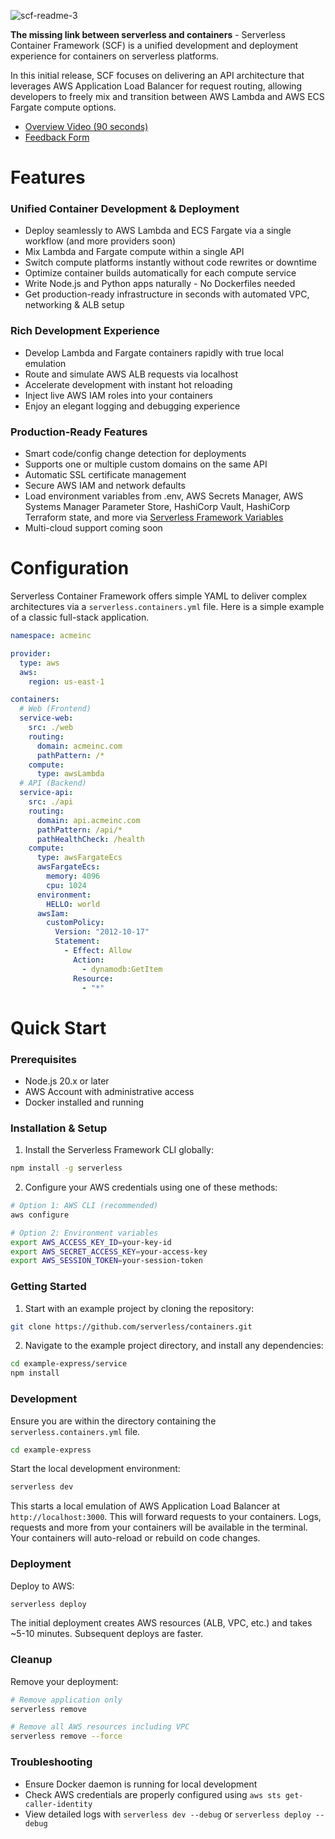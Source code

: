![scf-readme-3](https://github.com/user-attachments/assets/38751c4c-3632-4be2-b15f-d92ace24bd9e)

**The missing link between serverless and containers** - Serverless Container Framework (SCF) is a unified development and deployment experience for containers on serverless platforms.

In this initial release, SCF focuses on delivering an API architecture that leverages AWS Application Load Balancer for request routing, allowing developers to freely mix and transition between AWS Lambda and AWS ECS Fargate compute options.

* [Overview Video (90 seconds)](https://youtu.be/KFCSo4N-Bxo)
* [Feedback Form](https://form.typeform.com/to/iqaERaLP)

# Features

### Unified Container Development & Deployment
- Deploy seamlessly to AWS Lambda and ECS Fargate via a single workflow (and more providers soon)
- Mix Lambda and Fargate compute within a single API
- Switch compute platforms instantly without code rewrites or downtime
- Optimize container builds automatically for each compute service
- Write Node.js and Python apps naturally - No Dockerfiles needed
- Get production-ready infrastructure in seconds with automated VPC, networking & ALB setup

### Rich Development Experience
- Develop Lambda and Fargate containers rapidly with true local emulation
- Route and simulate AWS ALB requests via localhost
- Accelerate development with instant hot reloading
- Inject live AWS IAM roles into your containers
- Enjoy an elegant logging and debugging experience

### Production-Ready Features
- Smart code/config change detection for deployments
- Supports one or multiple custom domains on the same API
- Automatic SSL certificate management
- Secure AWS IAM and network defaults
- Load environment variables from .env, AWS Secrets Manager, AWS Systems Manager Parameter Store, HashiCorp Vault, HashiCorp Terraform state, and more via [Serverless Framework Variables](https://www.serverless.com/framework/docs/guides/variables)
- Multi-cloud support coming soon

# Configuration

Serverless Container Framework offers simple YAML to deliver complex architectures via a `serverless.containers.yml` file. Here is a simple example of a classic full-stack application.

```yaml
namespace: acmeinc

provider:
  type: aws
  aws:
    region: us-east-1

containers:
  # Web (Frontend)
  service-web:
    src: ./web
    routing:
      domain: acmeinc.com
      pathPattern: /*
    compute:
      type: awsLambda
  # API (Backend)
  service-api:
    src: ./api
    routing:
      domain: api.acmeinc.com
      pathPattern: /api/*
      pathHealthCheck: /health
    compute:
      type: awsFargateEcs
      awsFargateEcs:
        memory: 4096
        cpu: 1024
      environment:
        HELLO: world
      awsIam:
        customPolicy:
          Version: "2012-10-17"
          Statement:
            - Effect: Allow
              Action:
                - dynamodb:GetItem
              Resource:
                - "*"
```


# Quick Start

### Prerequisites
- Node.js 20.x or later
- AWS Account with administrative access
- Docker installed and running

### Installation & Setup

1. Install the Serverless Framework CLI globally:

```bash
npm install -g serverless
```

2. Configure your AWS credentials using one of these methods:

```bash
# Option 1: AWS CLI (recommended)
aws configure

# Option 2: Environment variables
export AWS_ACCESS_KEY_ID=your-key-id
export AWS_SECRET_ACCESS_KEY=your-access-key
export AWS_SESSION_TOKEN=your-session-token
```

### Getting Started

1. Start with an example project by cloning the repository:
```bash
git clone https://github.com/serverless/containers.git
```

2. Navigate to the example project directory, and install any dependencies:
```bash
cd example-express/service
npm install
```

### Development

Ensure you are within the directory containing the `serverless.containers.yml` file.
```bash
cd example-express
```

Start the local development environment:
```bash
serverless dev
```

This starts a local emulation of AWS Application Load Balancer at `http://localhost:3000`. This will forward requests to your containers. Logs, requests and more from your containers will be available in the terminal. Your containers will auto-reload or rebuild on code changes.

### Deployment

Deploy to AWS:
```bash
serverless deploy
```

The initial deployment creates AWS resources (ALB, VPC, etc.) and takes ~5-10 minutes. Subsequent deploys are faster.

### Cleanup

Remove your deployment:
```bash
# Remove application only
serverless remove

# Remove all AWS resources including VPC
serverless remove --force
```

### Troubleshooting
- Ensure Docker daemon is running for local development
- Check AWS credentials are properly configured using `aws sts get-caller-identity`
- View detailed logs with `serverless dev --debug` or `serverless deploy --debug`











